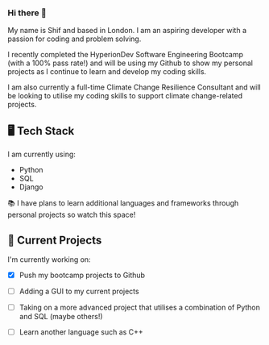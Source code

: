 ### Hi there 👋

My name is Shif and based in London. I am an aspiring developer with a passion for coding and problem solving. 

I recently completed the HyperionDev Software Engineering Bootcamp (with a 100% pass rate!) and will be using my Github to show my personal projects as I continue to learn and develop my coding skills.

I am also currently a full-time Climate Change Resilience Consultant and will be looking to utilise my coding skills to support climate change-related projects.

## :desktop_computer: Tech Stack
 I am currently using:
- Python
- SQL
- Django

:books: I have plans to learn additional languages and frameworks through personal projects so watch this space! 

## 🔭 Current Projects

I'm currently working on:
- [X] Push my bootcamp projects to Github
- [ ] Adding a GUI to my current projects
- [ ] Taking on a more advanced project that utilises a combination of Python and SQL (maybe others!)
- [ ] Learn another language such as C++

